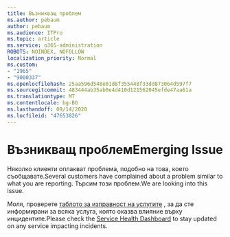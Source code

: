 ```yaml
---
title: Възникващ проблем
ms.author: pebaum
author: pebaum
ms.audience: ITPro
ms.topic: article
ms.service: o365-administration
ROBOTS: NOINDEX, NOFOLLOW
localization_priority: Normal
ms.custom:
- "1965"
- "9000337"
ms.openlocfilehash: 25aa596d548e01d8f355448f33dd873064d597f7
ms.sourcegitcommit: 483444ab35ab0e4d410d121562045efde47aa61a
ms.translationtype: MT
ms.contentlocale: bg-BG
ms.lasthandoff: 09/14/2020
ms.locfileid: "47653826"
---
```

# <a name="emerging-issue"></a><span data-ttu-id="33c1a-102">Възникващ проблем</span><span class="sxs-lookup"><span data-stu-id="33c1a-102">Emerging Issue</span></span>

<span data-ttu-id="33c1a-103">Няколко клиенти оплакват проблема, подобно на това, което съобщавате.</span><span class="sxs-lookup"><span data-stu-id="33c1a-103">Several customers have complained about a problem similar to what you are reporting.</span></span> <span data-ttu-id="33c1a-104">Търсим този проблем.</span><span class="sxs-lookup"><span data-stu-id="33c1a-104">We are looking into this issue.</span></span>

<span data-ttu-id="33c1a-105">Моля, проверете [таблото за изправност на услугите](https://admin.microsoft.com/adminportal/home#/servicehealth) , за да сте информирани за всяка услуга, която оказва влияние върху инцидентите.</span><span class="sxs-lookup"><span data-stu-id="33c1a-105">Please check the [Service Health Dashboard](https://admin.microsoft.com/adminportal/home#/servicehealth) to stay updated on any service impacting incidents.</span></span>